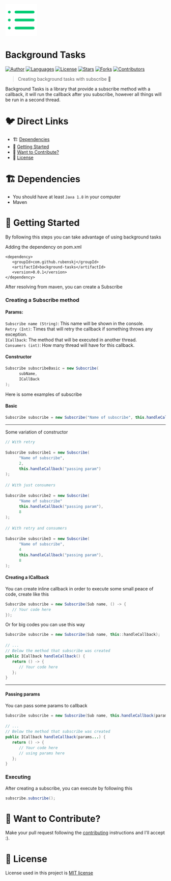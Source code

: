 <p align="left">
   <img src=".github/background_task_logo.png" width="100"/>
</p>

# Background Tasks

[![Author](https://img.shields.io/badge/author-RubensKj-00cc74?style=flat-square)](https://github.com/RubensKj)
[![Languages](https://img.shields.io/github/languages/count/RubensKj/background-tasks?color=00cc74&style=flat-square)](#)
[![License](https://img.shields.io/github/license/RubensKj/background-tasks?color=00cc74&style=flat-square)](https://github.com/RubensKj/background-tasks/blob/master/LICENSE)
[![Stars](https://img.shields.io/github/stars/RubensKj/background-tasks?color=00cc74&style=flat-square)](https://github.com/RubensKj/background-tasks/stargazers)
[![Forks](https://img.shields.io/github/forks/RubensKj/background-tasks?color=00cc74&style=flat-square)](https://github.com/RubensKj/background-tasks/network/members)
[![Contributors](https://img.shields.io/github/contributors/RubensKj/background-tasks?color=00cc74&style=flat-square)](https://github.com/RubensKj/background-tasks/graphs/contributors)


> Creating background tasks with subscribe 🧶

<p>Background Tasks is a library that provide a subscribe method with a callback, it will run the callback after you subscribe, however all things will be run in a second thread.</p>

# 🐦 Direct Links
 * 🏗 [Dependencies](#building_construction-dependencies)
 * 🚀 [Getting Started](#rocket-getting-started)
 * 🎉 [Want to Contribute?](#tada-want-to-contribute)
 * 📕 [License](#closed_book-license)


# :building_construction: Dependencies

- You should have at least `Java 1.8` in your computer
- Maven

# :rocket: Getting Started

By following this steps you can take advantage of using background tasks

Adding the dependency on pom.xml

```maven
<dependency>
   <groupId>com.github.rubenskj</groupId>
   <artifactId>background-tasks</artifactId>
   <version>0.0.1</version>
</dependency>
```

After resolving from maven, you can create a Subscribe

### Creating a Subscribe method

#### Params: 
`Subscribe name (String)`: This name will be shown in the console.
<br>
`Retry (Int)`: Times that will retry the callback if something throws any exception.
<br>
`ICallback`: The method that will be executed in another thread.
<br>
`Consumers (int)`: How many thread will have for this callback.

#### Constructor

```java
Subscribe subscribeBasic = new Subscribe(
      subName,
      ICallBack
);
```

Here is some examples of subscribe

#### Basic

```java
Subscribe subscribe = new Subscribe("Name of subscribe", this.handleCallback("passing param"));
```

---

Some variation of constructor

```java
// With retry

Subscribe subscribe1 = new Subscribe(
      "Name of subscribe",
      2,
      this.handleCallback("passing param")
);    

// With just consumers

Subscribe subscribe2 = new Subscribe(
      "Name of subscribe"
      this.handleCallback("passing param"),
      8
);

// With retry and consumers

Subscribe subscribe3 = new Subscribe(
      "Name of subscribe",
      4
      this.handleCallback("passing param"),
      8
);
```

#### Creating a ICallback

You can create inline callback in order to execute some small peace of code, create like this

```java
Subscribe subscribe = new Subscribe(Sub name, () -> {
   // Your code here
});
```

Or for big codes you can use this way 

```java
Subscribe subscribe = new Subscribe(Sub name, this::handleCallback);

// ...
// Below the method that subscribe was created
public ICallback handleCallback() {
   return () -> {
      // Your code here
   };
}
```

---

#### Passing params

You can pass some params to callback

```java
Subscribe subscribe = new Subscribe(Sub name, this.handleCallback(params...));

// ...
// Below the method that subscribe was created
public ICallback handleCallback(params...) {
   return () -> {
      // Your code here
      // using params here
   };
}
```

### Executing

After creating a subscribe, you can execute by following this 

```java
subscribe.subscribe();
```

# :tada: Want to Contribute?

Make your pull request following the [contributing](https://github.com/RubensKj/background-tasks/blob/master/CONTRIBUTING.md) instructions and I'll accept :).

# :closed_book: License

License used in this project is [MIT license](https://github.com/RubensKj/background-tasks/blob/master/LICENSE)